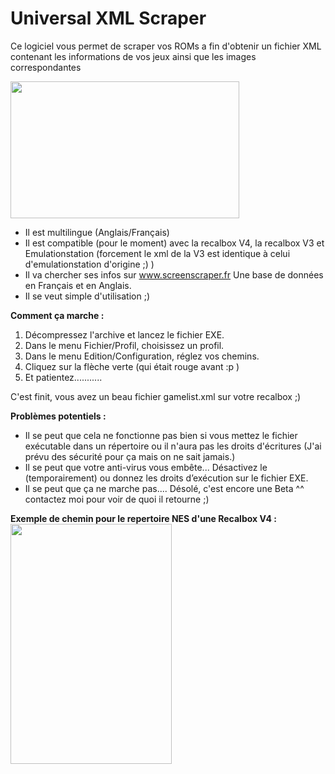 # Universal XML Scraper

Ce logiciel vous permet de scraper vos ROMs a fin d'obtenir un fichier XML contenant les informations de vos jeux ainsi que les images correspondantes

<img src="http://zupimages.net/up/16/09/n6mr.jpg" alt="" width="366" height="219" />
<ul>
	<li>Il est multilingue (Anglais/Français)</li>
	<li>Il est compatible (pour le moment) avec la recalbox V4, la recalbox V3 et Emulationstation (forcement le xml de la V3 est identique à celui d'emulationstation d'origine ;) )</li>
	<li>Il va chercher ses infos sur <a href="http://www.screenscraper.fr/">www.screenscraper.fr</a> Une base de données en Français et en Anglais.</li>
	<li>Il se veut simple d'utilisation ;)</li>
</ul>
<strong>Comment ça marche : </strong>
<ol>
	<li>Décompressez l'archive et lancez le fichier EXE.</li>
	<li>Dans le menu Fichier/Profil, choisissez un profil.</li>
	<li>Dans le menu Edition/Configuration, réglez vos chemins.</li>
	<li>Cliquez sur la flèche verte (qui était rouge avant :p )</li>
	<li>Et patientez...........</li>
</ol>
C'est finit, vous avez un beau fichier gamelist.xml sur votre recalbox ;)

<strong>Problèmes potentiels :</strong>
<ul>
	<li>Il se peut que cela ne fonctionne pas bien si vous mettez le fichier exécutable dans un répertoire ou il n'aura pas les droits d'écritures (J'ai prévu des sécurité pour ça mais on ne sait jamais.)</li>
	<li>Il se peut que votre anti-virus vous embête... Désactivez le (temporairement) ou donnez les droits d’exécution sur le fichier EXE.</li>
	<li>Il se peut que ça ne marche pas.... Désolé, c'est encore une Beta ^^ contactez moi pour voir de quoi il retourne ;)</li>
</ul>
<strong>Exemple de chemin pour le repertoire NES d'une Recalbox V4 :</strong>

<img src="http://zupimages.net/up/16/09/48d8.jpg" alt="" width="258" height="384" />
